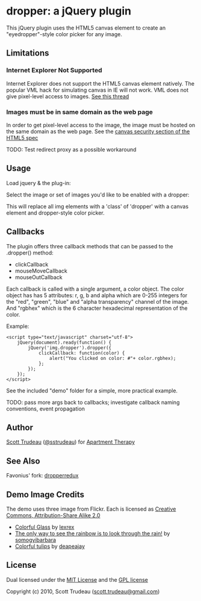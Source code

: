 # dropper: a jQuery plugin

This jQuery plugin uses the HTML5 canvas element to create an "eyedropper"-style color picker for any image.

## Limitations

### Internet Explorer Not Supported

Internet Explorer does not support the HTML5 canvas element natively.  The popular VML hack for simulating canvas in IE will not work.  VML does not give pixel-level access to images.  [See this thread](http://groups.google.com/group/google-excanvas/browse_thread/thread/7d35fa72dbe1487b)

### Images must be in same domain as the web page

In order to get pixel-level access to the image, the image must be hosted on the same domain as the web page. See the [canvas security section of the HTML5 spec](http://dev.w3.org/html5/spec/Overview.html#security-with-canvas-elements)

TODO: Test redirect proxy as a possible workaround

## Usage

Load jquery & the plug-in:
    <script type="text/javascript" src="http://ajax.googleapis.com/ajax/libs/jquery/1.3.2/jquery.min.js"></script>
    <script src="jquery.dropper.js" type="text/javascript"></script>

Select the image or set of images you'd like to be enabled with a dropper:
		<script type="text/javascript" charset="utf-8">
    	jQuery(document).ready(function() {
    		jQuery('img.dropper').dropper();
    	});			
		</script>

This will replace all img elements with a 'class' of 'dropper' with a canvas element and dropper-style color picker.

## Callbacks

The plugin offers three callback methods that can be passed to the .dropper() method:

* clickCallback
* mouseMoveCallback
* mouseOutCallback

Each callback is called with a single argument, a color object.  The color object has has 5 attributes: r, g, b and alpha which are 0-255 integers for the "red", "green", "blue" and "alpha transparency" channel of the image. And "rgbhex" which is the 6 character hexadecimal representation of the color.

Example:

    <script type="text/javascript" charset="utf-8">
    	jQuery(document).ready(function() {
    		jQuery('img.dropper').dropper({
    			clickCallback: function(color) {
    				alert("You clicked on color: #"+ color.rgbhex);
    			};
    		});
    	});			
    </script>

See the included "demo" folder for a simple, more practical example.

TODO: pass more args back to callbacks; investigate callback naming conventions, event propagation

## Author

[Scott Trudeau](http://sstrudeau.com) ([@sstrudeau](http://twitter.com/sstrudeau)) for [Apartment Therapy](http://www.apartmenttherapy.com)

## See Also

Favonius' fork: [dropperredux](http://www.kevembuangga.com/dropperredux/)

## Demo Image Credits

The demo uses three image from Flickr.  Each is licensed as [Creative Commons, Attribution-Share Alike 2.0](http://creativecommons.org/licenses/by-sa/2.0/deed.en)

* [Colorful Glass](http://www.flickr.com/photos/lexrex/447627949/) by [lexrex](http://www.flickr.com/photos/lexrex)
* [The only way to see the rainbow is to look through the rain!](http://www.flickr.com/photos/somogyibarbara/3229357802/) by [somogyibarbara](http://www.flickr.com/photos/somogyibarbara/)
* [Colorful tulips](http://www.flickr.com/photos/deapeajay/2399982682/) by [deapeajay](http://www.flickr.com/photos/deapeajay/)

## License

Dual licensed under the [MIT License](http://www.opensource.org/licenses/mit-license.php) and the [GPL license](http://www.gnu.org/licenses/gpl.html)

Copyright (c) 2010, Scott Trudeau (scott.trudeau@gmail.com)
